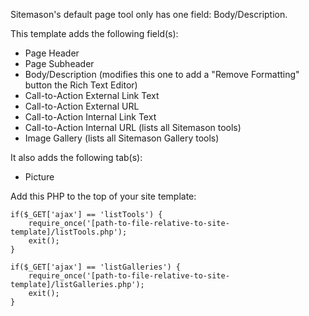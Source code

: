 Sitemason's default page tool only has one field: Body/Description.

This template adds the following field(s):

* Page Header
* Page Subheader
* Body/Description (modifies this one to add a "Remove Formatting" button the Rich Text Editor)
* Call-to-Action External Link Text
* Call-to-Action External URL
* Call-to-Action Internal Link Text
* Call-to-Action Internal URL (lists all Sitemason tools)
* Image Gallery (lists all Sitemason Gallery tools)

It also adds the following tab(s):

* Picture



Add this PHP to the top of your site template:

	if($_GET['ajax'] == 'listTools') {
		require_once('[path-to-file-relative-to-site-template]/listTools.php');
		exit();
	}

	if($_GET['ajax'] == 'listGalleries') {
		require_once('[path-to-file-relative-to-site-template]/listGalleries.php');
		exit();
	}